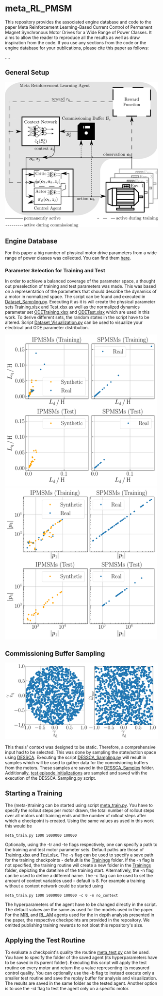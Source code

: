 # meta_RL_PMSM
This repository provides the associated engine database and code to the paper Meta Reinforcement Learning-Based Current Control of Permanent Magnet Synchronous Motor Drives for a Wide Range of Power Classes. It aims to allow the reader to reproduce all the results as well as draw inspiration from the code. If you use any sections from the code or the engine database for your publications, please cite this paper as follows:

....

## General Setup

<p align="center"> <img src="Supplementary/Meta_Scheme.png" width="600"> </p>

## Engine Database

For this paper a big number of physical motor drive parameters from a wide range of power classes was collected. You can find them [here](MotorDB/Complete.xlsx). 

### Parameter Selection for Training and Test

In order to achieve a balanced coverage of the parameter space, a thought out preselection of training and test parameters was made. This was based on a representation of the parameters that should describe the dynamics of a motor in normalized space. The script can be found and executed in [Dataset_Sampling.py](Code/Data_Selection/Dataset_Sampling.py). Executing it as it is will create the physical parameter sets [Training.xlsx](MotorDB/Training.xlsx) and [Test.xlsx](MotorDB/Test.xlsx) as well as the normalized dynamics parameter set [ODETraining.xlsx](MotorDB/ODETraining.xlsx) and [ODETest.xlsx](MotorDB/ODETest.xlsx) which are used in this work. To derive different sets, the random states in the script have to be altered. Script [Dataset_Visualization.py](Code/Evaluation/Dataset_Visualization.py) can be used to visualize your electrical and ODE parameter distribution.
<p float="left">
  <img src="Supplementary/Ld_Lq.png" width="500" />
  <img src="Supplementary/p1_p4.png" width="500" /> 
</p>

## Commissioning Buffer Sampling

<p align="center"> <img src="Supplementary/dessca_samples.png" width="600"> </p>

This thesis' context was designed to be static. Therefore, a comprehensive input had to be selected. This was done by sampling the state/action space using [DESSCA](https://github.com/max-schenke/DESSCA). Executing the script [DESSCA_Sampling.py](Code/Data_Selection/DESSCA_Sampling.py) will result in samples which will be used to gather data for the commisioning buffers from the motors. These samples are saved in the [DESSCA_Samples](Save/DESSCA_Samples/) folder. Additionally, [test episode initializations](Save/DESSCA_Samples/test_routine_samples.npy) are sampled and saved with the execution of the DESSCA_Sampling.py script.

## Starting a Training

The (meta-)training can be started using script [meta_train.py](Code/Routines/meta_train.py). You have to specify the rollout steps per motor drawn, the total number of rollout steps over all motors until training ends and the number of rollout steps after which a checkpoint is created. Using the same values as used in this work this would be

```
meta_train.py 1000 5000000 100000
```
Optionally, using the -tr and -te flags respectively, one can specify a path to the training and test motor parameter sets. Default paths are those of [Training.xlsx](MotorDB/Training.xlsx) and [Test.xlsx](MotorDB/Test.xlsx). The -s flag can be used to specify a save path for the training checkpoints - default is the [Trainings](Save/Trainings) folder. If the -n flag is not specified, the training routine will create a new folder in the [Trainings](Save/Trainings) folder, depicting the datetime of the training start. Alternatively, the -n flag can be used to define a different name. The -c flag can be used to set the amount of context variables used - default is 8. For example a training without a context network could be started using

```
meta_train.py 1000 5000000 100000 -c 0 -n no_context
```
The hyperparameters of the agent have to be changed directly in the script. The default values are the same as used for the models used in the paper. For the [MRL](Save/Trainings/MRL) and [RL_AM](Save/Trainings/RL_AM) agents used for the in depth analysis presented in the paper, the respective checkpoints are provided in the repository. We omitted publishing training rewards to not bloat this repository's size.

## Applying the Test Routine

To evaluate a checkpoint's quality the routine [meta_test.py](Code/Routines/meta_test.py) can be used. You have to specify the folder of the saved agent (its hyperparameters have to be saved in its parent folder). Executing this script will apply the test routine on every motor and return the a value representing its measured control quality. You can optionally use the -b flag to instead execute only a smaller test routine and save the replay buffer for analysis and visualization. The results are saved in the same folder as the tested agent. Another option is to use the -id flag to test the agent only on a specific motor.

